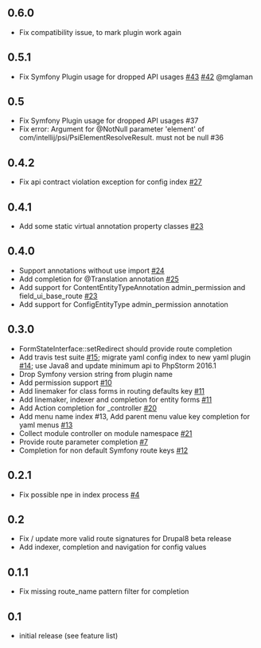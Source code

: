 ## 0.6.0
* Fix compatibility issue, to mark plugin work again

## 0.5.1
* Fix Symfony Plugin usage for dropped API usages [#43](https://github.com/Haehnchen/idea-php-drupal-symfony2-bridge/issues/43) [#42](https://github.com/Haehnchen/idea-php-drupal-symfony2-bridge/issues/42) @mglaman

## 0.5
* Fix Symfony Plugin usage for dropped API usages #37
* Fix error: Argument for @NotNull parameter 'element' of com/intellij/psi/PsiElementResolveResult. <init>must not be null #36</init>

## 0.4.2
* Fix api contract violation exception for config index [#27](https://github.com/Haehnchen/idea-php-drupal-symfony2-bridge/issues/27)

## 0.4.1
* Add some static virtual annotation property classes [#23](https://github.com/Haehnchen/idea-php-drupal-symfony2-bridge/issues/23)

## 0.4.0
* Support annotations without use import [#24](https://github.com/Haehnchen/idea-php-drupal-symfony2-bridge/issues/24)
* Add completion for @Translation annotation [#25](https://github.com/Haehnchen/idea-php-drupal-symfony2-bridge/issues/25)
* Add support for ContentEntityTypeAnnotation admin_permission and field_ui_base_route [#23](https://github.com/Haehnchen/idea-php-drupal-symfony2-bridge/issues/23)
* Add support for ConfigEntityType admin_permission annotation

## 0.3.0
* FormStateInterface::setRedirect should provide route completion
* Add travis test suite [#15](https://github.com/Haehnchen/idea-php-drupal-symfony2-bridge/issues/15); migrate yaml config index to new yaml plugin [#14](https://github.com/Haehnchen/idea-php-drupal-symfony2-bridge/issues/14); use Java8 and update minimum api to PhpStorm 2016.1
* Drop Symfony version string from plugin name
* Add permission support [#10](https://github.com/Haehnchen/idea-php-drupal-symfony2-bridge/issues/10)
* Add linemaker for class forms in routing defaults key [#11](https://github.com/Haehnchen/idea-php-drupal-symfony2-bridge/issues/11)
* Add linemaker, indexer and completion for entity forms [#11](https://github.com/Haehnchen/idea-php-drupal-symfony2-bridge/issues/11)
* Add Action completion for _controller [#20](https://github.com/Haehnchen/idea-php-drupal-symfony2-bridge/issues/20)
* Add menu name index #13, Add parent menu value key completion for yaml menus [#13](https://github.com/Haehnchen/idea-php-drupal-symfony2-bridge/issues/13)
* Collect module controller on module namespace [#21](https://github.com/Haehnchen/idea-php-drupal-symfony2-bridge/issues/21)
* Provide route parameter completion [#7](https://github.com/Haehnchen/idea-php-drupal-symfony2-bridge/issues/7)
* Completion for non default Symfony route keys [#12](https://github.com/Haehnchen/idea-php-drupal-symfony2-bridge/issues/12)

## 0.2.1
* Fix possible npe in index process [#4](https://github.com/Haehnchen/idea-php-drupal-symfony2-bridge/issues/4)

## 0.2
* Fix / update more valid route signatures for Drupal8 beta release
* Add indexer, completion and navigation for config values

## 0.1.1
* Fix missing route_name pattern filter for completion

## 0.1
* initial release (see feature list)